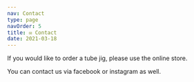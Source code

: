 ```yaml
---
nav: Contact
type: page
navOrder: 5
title: ✉️ Contact
date: 2021-03-18
---
```


If you would like to order a tube jig, please use the online store.

You can contact us via facebook or instagram as well.
